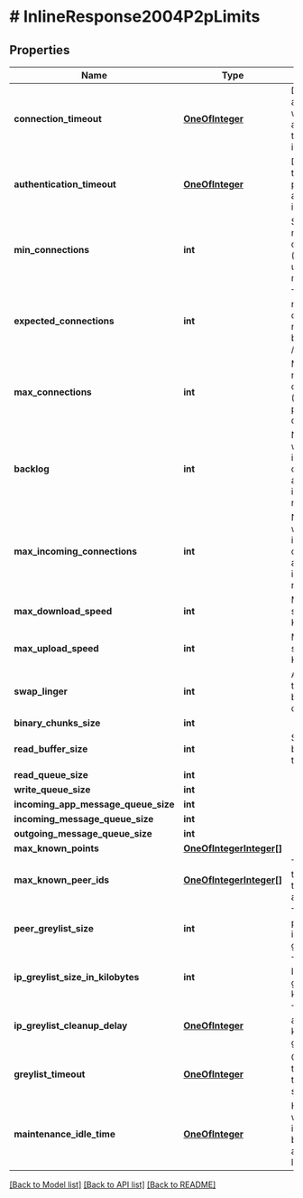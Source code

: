 # # InlineResponse2004P2pLimits

## Properties

Name | Type | Description | Notes
------------ | ------------- | ------------- | -------------
**connection_timeout** | [**OneOfInteger**](OneOfInteger.md) | Delay acceptable when initiating a connection to a new peer, in seconds. | [optional]
**authentication_timeout** | [**OneOfInteger**](OneOfInteger.md) | Delay granted to a peer to perform authentication, in seconds. | [optional]
**min_connections** | **int** | Strict minimum number of connections (triggers an urgent maintenance). | [optional]
**expected_connections** | **int** | Targeted number of connections to reach when bootstrapping / maintaining. | [optional]
**max_connections** | **int** | Maximum number of connections (exceeding peers are disconnected). | [optional]
**backlog** | **int** | Number above which pending incoming connections are immediately rejected. | [optional]
**max_incoming_connections** | **int** | Number above which pending incoming connections are immediately rejected. | [optional]
**max_download_speed** | **int** | Max download speeds in KiB/s. | [optional]
**max_upload_speed** | **int** | Max upload speeds in KiB/s. | [optional]
**swap_linger** | **int** | A span of time, as seen by the local computer. | [optional]
**binary_chunks_size** | **int** |  | [optional]
**read_buffer_size** | **int** | Size of the buffer passed to read(2). | [optional]
**read_queue_size** | **int** |  | [optional]
**write_queue_size** | **int** |  | [optional]
**incoming_app_message_queue_size** | **int** |  | [optional]
**incoming_message_queue_size** | **int** |  | [optional]
**outgoing_message_queue_size** | **int** |  | [optional]
**max_known_points** | [**OneOfIntegerInteger[]**](OneOfIntegerInteger.md) |  | [optional]
**max_known_peer_ids** | [**OneOfIntegerInteger[]**](OneOfIntegerInteger.md) | The max and target size for the known address table. | [optional]
**peer_greylist_size** | **int** | The number of peer_ids kept in the peer_id greylist. | [optional]
**ip_greylist_size_in_kilobytes** | **int** | The size of the IP address greylist (in kilobytes). | [optional]
**ip_greylist_cleanup_delay** | [**OneOfInteger**](OneOfInteger.md) | The time an IP address is kept in the greylist. | [optional]
**greylist_timeout** | [**OneOfInteger**](OneOfInteger.md) | GC delay for the greylists tables, in seconds. | [optional]
**maintenance_idle_time** | [**OneOfInteger**](OneOfInteger.md) | How long to wait at most, in seconds, before running a maintenance loop. | [optional]

[[Back to Model list]](../../README.md#models) [[Back to API list]](../../README.md#endpoints) [[Back to README]](../../README.md)
